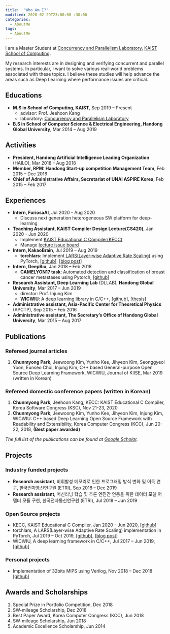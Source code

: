 ```yaml
---
title:  "Who Am I?"
modified: 2020-02-29T23:00:00-:30:00
categories:
  - AboutMe
tags:
  - AboutMe
---
```

I am a Master Student at [Concurrency and Parallelism Laboratory](https://cp.kaist.ac.kr/), [KAIST School of Computing](https://cs.kaist.ac.kr/).

My research interests are in designing and verifying concurrent and parallel systems. In particular, I want to solve various real-world problems associated with these topics. I believe these studies will help advance the areas such as Deep Learning where performance issues are critical.

## Educations
- **M.S in School of Computing, KAIST**, Sep 2019 – Present
  - advisor: Prof. Jeehoon Kang
  - laboratory: [Concurrency and Parallelism Laboratory](https://cp.kaist.ac.kr/)
- **B.S in School of Computer Science & Electrical Engineering, Handong Global University**, Mar 2014 – Aug 2019

## Activities
- **President, Handong Artificial Intelligence Leading Organization** (HAILO), Mar 2018 – Aug 2018
- **Member, RPM: Handong Start-up competition Management Team**, Feb 2015 – Dec 2016
- **Chief of Administrative Affairs, Secretariat of UNAI ASPIRE Korea**, Feb 2015 – Feb 2017

## Experiences
- **Intern, FuriosaAI**, Jul 2020 - Aug 2020
  - Discuss next generation heterogeneous SW platform for deep-learning
- **Teaching Assistant, KAIST Compiler Design Lecture(CS420)**, Jan 2020 - Jun 2020 
  - Implement [KAIST Educational C Compiler(KECC)](https://github.com/kaist-cp/kecc-public)
  - Manage [lecture issue board](https://github.com/kaist-cp/cs420/issues)
- **Intern, KakaoBrain**, Jul 2019 – Aug 2019
  - **torchlars**: Implement [LARS(Layer-wise Adaptive Rate Scaling)](https://arxiv.org/abs/1708.03888) using PyTorch, [[github](https://github.com/kakaobrain/torchlars)], [[blog post](https://www.kakaobrain.com/blog/113)]
- **Intern, DeepBio**, Jan 2018 – Feb 2018
  - **CAMELYON17 task**: Automated detection and classification of breast cancer metastases using Pytorch, [[github](https://github.com/cmpark0126/CamelyonTask)]
- **Research Assistant, Deep Learning Lab** (DLLAB), **Handong Global University**, Mar 2017 – Jun 2019
  - director: Prof. Injung Kim
  - **WICWIU**: A deep learning library in C/C++, [[github](https://github.com/WICWIU/WICWIU)], [[thesis](https://www.dbpia.co.kr/journal/articleDetail?nodeId=NODE07503145&language=ko_KR)]
- **Administrative assistant, Asia-Pacific Center for Theoretical Physics** (APCTP), Sep 2015 – Feb 2016
- **Administrative assistant, The Secretary’s Office of Handong Global University**, Mar 2015 – Aug 2017

## Publications
### Refereed journal articles
  1. **Chunmyong Park**, Jeewoong Kim, Yunho Kee, Jihyeon Kim, Seonggyeol Yoon, Eunseo Choi, Injung Kim, C++ based General-purpose Open Source Deep Learning Framework, WICWIU, Journal of KIISE, Mar 2019 (written in Korean)

### Refereed domestic conference papers (written in Korean)
  1. **Chunmyong Park**, Jeehoon Kang, KECC: KAIST Educational C Compiler, Korea Software Congress (KSC), Nov 21-23, 2020
  1. **Chunmyong Park**, Jeewoong Kim, Yunho Kee, Jihyeon Kim, Injung Kim, WICWIU: C++ based Deep Learning Open Source Framework with Readability and Extensibility, Korea Computer Congress (KCC), Jun 20-22, 2018, **(Best paper awarded)**

*The full list of the publications can be found at [Google Scholar](https://scholar.google.co.kr/citations?user=8ez_CnwAAAAJ&hl).*

## Projects
### Industry funded projects
  - **Research assistant**, 비휘발성 메모리로 인한 프로그래밍 방식 변화 및 이득 연구, 한국전자통신연구원 (ETRI), Sep 2018 – Dec 2019
  - **Research assistant**, 머신러닝 학습 및 추론 엔진간 연동을 위한 데이터 모델 어뎁터 모듈 구현, 한국전자통신연구원 (ETRI), Jul 2018 – Jun 2019

### Open Source projects
  - KECC, KAIST Educational C Compiler, Jan 2020 - Jun 2020, [[github](https://github.com/kaist-cp/kecc-public)]
  - torchlars, A LARS(Layer-wise Adaptive Rate Scaling) implementation in PyTorch, Jul 2019 – Oct 2019, [[github](https://github.com/kakaobrain/torchlars)], [[blog post](https://www.kakaobrain.com/blog/113)]
  - WICWIU, A deep learning framework in C/C++, Jul 2017 – Jun 2019, [[github](https://github.com/WICWIU/WICWIU)]

### Personal projects
  - Implementation of 32bits MIPS using Verilog, Nov 2018 – Dec 2018 [[github](https://github.com/cmpark0126/MIPS_32bits)]

## Awards and Scholarships
1. Special Prize in Portfolio Competition, Dec 2018
1. SW-mileage Scholarship, Dec 2018
1. Best Paper Award, Korea Computer Congress (KCC), Jun 2018
1. SW-mileage Scholarship, Jun 2018
1. Academic Excellence Scholarship, Jun 2014
